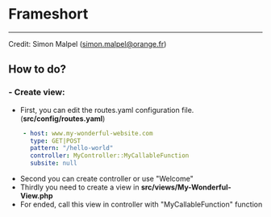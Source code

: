 # Frameshort
---
Credit: Simon Malpel (simon.malpel@orange.fr)
## How to do?

### - Create view:
- First, you can edit the routes.yaml configuration file. (**src/config/routes.yaml**)
```yaml
    - host: www.my-wonderful-website.com
      type: GET|POST
      pattern: "/hello-world"
      controller: MyController::MyCallableFunction
      subsite: null
```

- Second you can create controller or use "Welcome"
- Thirdly you need to create a view in **src/views/My-Wonderful-View.php**
- For ended, call this view in controller with "MyCallableFunction" function 